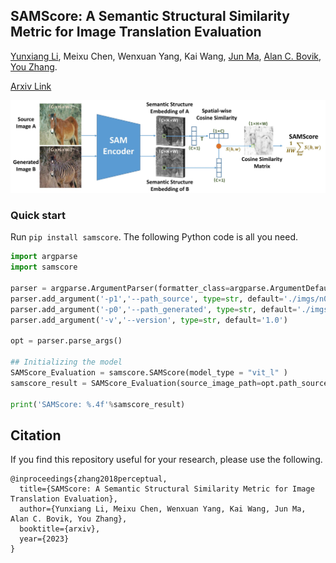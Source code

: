 
## SAMScore: A Semantic Structural Similarity Metric for Image Translation Evaluation

[Yunxiang Li](https://www.yunxiangli.top/), Meixu Chen, Wenxuan Yang, Kai Wang, [Jun Ma](https://scholar.google.com/citations?hl=zh-CN&user=bW1UV4IAAAAJ), [Alan C. Bovik](https://www.ece.utexas.edu/people/faculty/alan-bovik), [You Zhang](https://profiles.utsouthwestern.edu/profile/161901/you-zhang.html). 


[Arxiv Link](https://arxiv.org/pdf/2305.15367.pdf)

<img src='imgs/overview.jpg' width=1200>

### Quick start

Run `pip install samscore`. The following Python code is all you need.

```python
import argparse
import samscore

parser = argparse.ArgumentParser(formatter_class=argparse.ArgumentDefaultsHelpFormatter)
parser.add_argument('-p1','--path_source', type=str, default='./imgs/n02381460_20_real.png')
parser.add_argument('-p0','--path_generated', type=str, default='./imgs/n02381460_20_fake.png')
parser.add_argument('-v','--version', type=str, default='1.0')

opt = parser.parse_args()

## Initializing the model
SAMScore_Evaluation = samscore.SAMScore(model_type = "vit_l" )
samscore_result = SAMScore_Evaluation(source_image_path=opt.path_source,  generated_image_path=opt.path_generated)

print('SAMScore: %.4f'%samscore_result)
```


## Citation

If you find this repository useful for your research, please use the following.

```
@inproceedings{zhang2018perceptual,
  title={SAMScore: A Semantic Structural Similarity Metric for Image Translation Evaluation},
  author={Yunxiang Li, Meixu Chen, Wenxuan Yang, Kai Wang, Jun Ma, Alan C. Bovik, You Zhang},
  booktitle={arxiv},
  year={2023}
}
```


